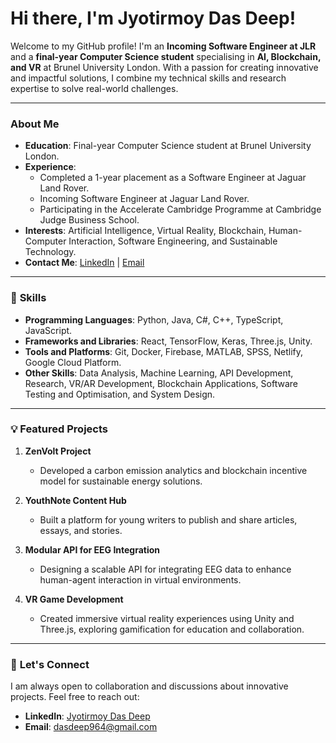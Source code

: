 # Hi there, I'm Jyotirmoy Das Deep!

Welcome to my GitHub profile! I'm an **Incoming Software Engineer at JLR** and a **final-year Computer Science student** specialising in **AI, Blockchain, and VR** at Brunel University London. With a passion for creating innovative and impactful solutions, I combine my technical skills and research expertise to solve real-world challenges.

---

### **About Me**
- **Education**: Final-year Computer Science student at Brunel University London.
- **Experience**:  
  - Completed a 1-year placement as a Software Engineer at Jaguar Land Rover. 
  - Incoming Software Engineer at Jaguar Land Rover. 
  - Participating in the Accelerate Cambridge Programme at Cambridge Judge Business School. 
- **Interests**: Artificial Intelligence, Virtual Reality, Blockchain, Human-Computer Interaction, Software Engineering, and Sustainable Technology.  
- **Contact Me**: [LinkedIn](https://www.linkedin.com/in/jyotirmoy-das-deep/) | [Email](mailto:dasdeep964@gmail.com)

---

### 🔧 **Skills**
- **Programming Languages**: Python, Java, C#, C++, TypeScript, JavaScript.  
- **Frameworks and Libraries**: React, TensorFlow, Keras, Three.js, Unity.  
- **Tools and Platforms**: Git, Docker, Firebase, MATLAB, SPSS, Netlify, Google Cloud Platform.  
- **Other Skills**: Data Analysis, Machine Learning, API Development, Research, VR/AR Development, Blockchain Applications, Software Testing and Optimisation, and System Design.

---

### 💡 **Featured Projects**
1. **ZenVolt Project**  
   - Developed a carbon emission analytics and blockchain incentive model for sustainable energy solutions.  

2. **YouthNote Content Hub**  
   - Built a platform for young writers to publish and share articles, essays, and stories.  

3. **Modular API for EEG Integration**  
   - Designing a scalable API for integrating EEG data to enhance human-agent interaction in virtual environments.  

4. **VR Game Development**  
   - Created immersive virtual reality experiences using Unity and Three.js, exploring gamification for education and collaboration.

---

### 🤝 **Let's Connect**
I am always open to collaboration and discussions about innovative projects. Feel free to reach out:  
- **LinkedIn**: [Jyotirmoy Das Deep](https://www.linkedin.com/in/jyotirmoy-das-deep/)  
- **Email**: dasdeep964@gmail.com
